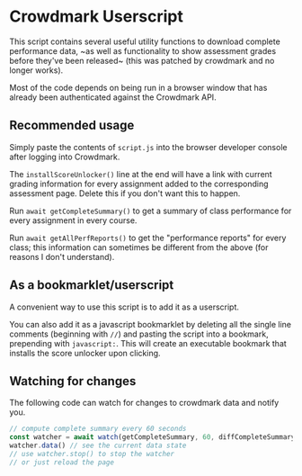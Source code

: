 # Crowdmark Userscript
This script contains several useful utility functions to download complete performance data, ~as well as functionality to show assessment grades before they've been released~ (this was patched by crowdmark and no longer works).

Most of the code depends on being run in a browser window that has already been authenticated against the Crowdmark API.

## Recommended usage
Simply paste the contents of `script.js` into the browser developer console after logging into Crowdmark.

The `installScoreUnlocker()` line at the end will have a link with current grading information for every assignment added to the corresponding assessment page. Delete this if you don't want this to happen.

Run `await getCompleteSummary()` to get a summary of class performance for every assignment in every course. 

Run `await getAllPerfReports()` to get the "performance reports" for every class; this information can sometimes be different from the above (for reasons I don't understand).

## As a bookmarklet/userscript
A convenient way to use this script is to add it as a userscript. 

You can also add it as a javascript bookmarklet by deleting all the single line comments (beginning with `//`) and pasting the script into a bookmark, prepending with `javascript:`.
This will create an executable bookmark that installs the score unlocker upon clicking.

## Watching for changes
The following code can watch for changes to crowdmark data and notify you.

```js
// compute complete summary every 60 seconds
const watcher = await watch(getCompleteSummary, 60, diffCompleteSummary);
watcher.data() // see the current data state
// use watcher.stop() to stop the watcher
// or just reload the page
```
